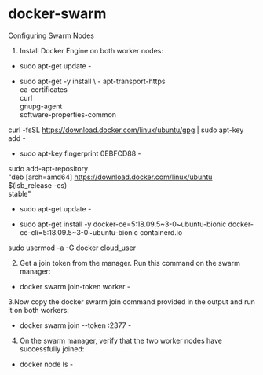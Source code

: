 # docker-swarm

Configuring Swarm Nodes
1. Install Docker Engine on both worker nodes:

 - sudo apt-get update - 

 - sudo apt-get -y install \ - 
  apt-transport-https \
  ca-certificates \
  curl \
  gnupg-agent \
  software-properties-common

curl -fsSL https://download.docker.com/linux/ubuntu/gpg | sudo apt-key add -

- sudo apt-key fingerprint 0EBFCD88 - 

sudo add-apt-repository \
   "deb [arch=amd64] https://download.docker.com/linux/ubuntu \
   $(lsb_release -cs) \
   stable"

 - sudo apt-get update - 

 - sudo apt-get install -y docker-ce=5:18.09.5~3-0~ubuntu-bionic docker-ce-cli=5:18.09.5~3-0~ubuntu-bionic containerd.io

sudo usermod -a -G docker cloud_user

2. Get a join token from the manager. Run this command on the swarm manager:
 - docker swarm join-token worker - 

3.Now copy the docker swarm join command provided in the output and run it on both workers:
 - docker swarm join --token <token> <swarm manager private IP>:2377 - 

4. On the swarm manager, verify that the two worker nodes have successfully joined:
 - docker node ls  - 


















